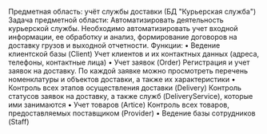 Предметная область: учёт службы доставки (БД "Курьерская служба")
Задача предметной области: Автоматизировать деятельность курьерской службы. Необходимо автоматизировать учет входной информации, ее обработку и анализ, формирование договоров на доставку грузов и выходной отчетности.
Функции:
•	Ведение клиентской базы (Client)
Учет клиентов  и их контактных данных (адреса, телефоны, контактные лица)
•	Учет заявок (Order)
Регистрация и учет заявок на доставку. По каждой заявке можно просмотреть перечень номенклатуры и объектов доставки, а также их характеристики
•	Контроль всех этапов осуществления доставки (Delivery)
Контроль статусов заявок на доставку, а также служб (DeliveryService), которые ими занимаются 
•	Учет товаров (Artice)
Контроль всех товаров, предоставляемых поставщиком (Provider)
•	Ведение базы сотрудников (Staff)
